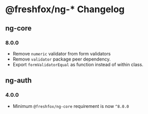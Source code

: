 # @freshfox/ng-* Changelog

## ng-core

### 8.0.0
- Remove `numeric` validator from form validators
- Remove `validator` package peer dependency.
- Export `formValidatorEqual` as function instead of within class.

## ng-auth
### 4.0.0
- Minimum `@freshfox/ng-core` requirement is now `^8.0.0`
